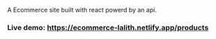 A Ecommerce site built with react powerd by an api.

### Live demo: https://ecommerce-lalith.netlify.app/products
